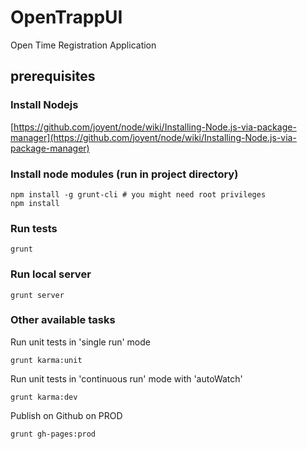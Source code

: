 OpenTrappUI
===========

Open Time Registration Application

## prerequisites

### Install Nodejs

[https://github.com/joyent/node/wiki/Installing-Node.js-via-package-manager](https://github.com/joyent/node/wiki/Installing-Node.js-via-package-manager)

### Install node modules (run in project directory)

    npm install -g grunt-cli # you might need root privileges
    npm install

### Run tests
    grunt

### Run local server
    grunt server

### Other available tasks

Run unit tests in 'single run' mode

    grunt karma:unit

Run unit tests in 'continuous run' mode with 'autoWatch'

    grunt karma:dev

Publish on Github on PROD

    grunt gh-pages:prod

